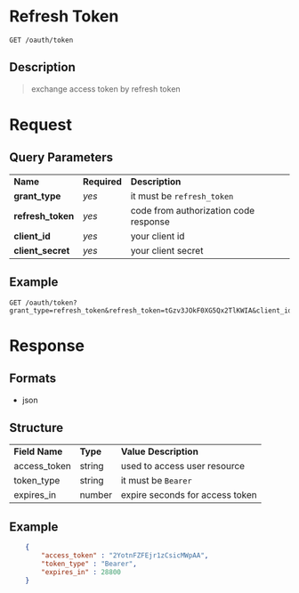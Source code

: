# Refresh Token

```
GET /oauth/token
```

## Description
> exchange access token by refresh token

# Request
## Query Parameters
<table>
  <tr>
    <td><b>Name</b></td>
    <td><b><b>Required</b></b></td>
    <td><b>Description</b></td>
  </tr>
  <tr>
	<td><b>grant_type</b></td>
	<td><i>yes</i></td>
	<td>it must be <code>refresh_token</code></td>
  </tr>
  <tr>
	<td><b>refresh_token</b></td>
	<td><i>yes</i></td>
	<td>code from authorization code response</td>
  </tr>
  <tr>
	<td><b>client_id</b></td>
	<td><i>yes</i></td>
	<td>your client id</td>
  </tr>
  <tr>
    <td><b>client_secret</b></td>
    <td><i>yes</i></td>
    <td>your client secret</td>
  </tr>
</table>

## Example
```
GET /oauth/token?grant_type=refresh_token&refresh_token=tGzv3JOkF0XG5Qx2TlKWIA&client_id=ABC123&client_secret=QQYbY
```

# Response

## Formats
- json

## Structure
<table>
    <tr>
		<td><b>Field Name</b></td>
		<td><b>Type</b></td>
		<td><b>Value Description</b></td>
	</tr>
    <tr>
        <td>access_token</td>
        <td>string</td>
        <td>used to access user resource</td>
    </tr>
    <tr>
        <td>token_type</td>
        <td>string</td>
        <td>it must be <code>Bearer</code></td>
    </tr>
    <tr>
        <td>expires_in</td>
        <td>number</td>
        <td>expire seconds for access token</td>
    </tr>
</table>

## Example
```json
    {
        "access_token" : "2YotnFZFEjr1zCsicMWpAA",
        "token_type" : "Bearer",
        "expires_in" : 28800
    }
```